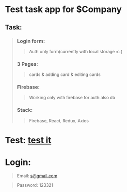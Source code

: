 # Test task app for $Company

## Task:

> ### Login form:
> > Auth only form(currently with local storage :c )
>
> ### 3 Pages:
> > cards & adding card & editing cards
>
> ### Firebase:
> > Working only with firebase for auth also db
>
> ### Stack:
> > Firebase, React, Redux, Axios

# Test: [test it](https://test-task-d2c60.web.app)

# Login:

> Email: s@gmail.com


> Password: 123321
